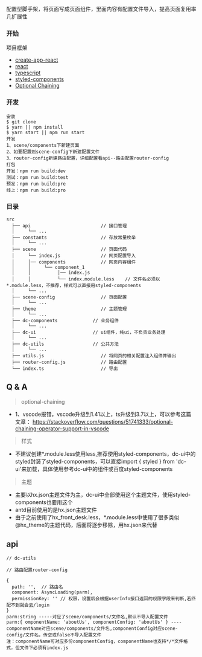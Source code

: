 配置型脚手架，将页面写成页面组件，里面内容有配置文件导入，提高页面复用率几扩展性

### 开始
项目框架
* [create-app-react](https://www.html.cn/create-react-app/docs/getting-started/)
* [react](https://reactjs.org/)
* [typescript](https://www.typescriptlang.org/)
* [styled-components](https://www.styled-components.com/)
* [Optional Chaining]()


### 开发

```
安装
$ git clone 
$ yarn || npm install
$ yarn start || npm run start
开发
1、scene/components下新建页面
2、如要配置则scene-config下新建配置文件
3、router-config新建路由配置，详细配置看api--路由配置router-config
打包
开发：npm run build:dev 
测试：npm run build:test
预发：npm run build:pre
线上：npm run build:pro
```

### 目录

```
src
  ├── api                          // 接口管理
  │     └── ...
  ├── constants                    // 存放常量枚举
  │     └── ...
  ├── scene                        // 页面代码
  │     └── index.js               // 网页配置导入
  │     │── components             // 网页内容组件
  │     │     └── component_1               
  │     │          │── index.js             
  │     │          └── index.module.less    // 文件名必须以*.module.less，不推荐，样式可以直接用styled-components
  │     └── ...
  ├── scene-config                 // 页面配置
  │     └── ...
  ├── theme                        // 主题管理
  │     └── ...
  ├── dc-components             // 业务组件
  │     └── ...
  ├── dc-ui                     // ui组件，纯ui，不负责业务处理
  │     └── ...
  ├── dc-utils                  // 公共方法
  │     └── ...
  ├── utils.js                     // 将网页的相关配置注入组件并输出
  ├── router-config.js             // 路由配置
  └── index.ts                     // 导出
```



## Q & A

> optional-chaining
  * 1、vscode报错，vscode升级到1.41以上，ts升级到3.7以上，可以参考这篇文章： https://stackoverflow.com/questions/51741333/optional-chaining-operator-support-in-vscode
  
> 样式
  * 不建议创建*.module.less使用less,推荐使用styled-components，dc-ui中的styled封装了styled-components，可以直接import { styled } from 'dc-ui'来加载，具体使用参考dc-ui中的组件或百度styled-components

> 主题
  * 主要以hx.json主题文件为主，dc-ui中全部使用这个主题文件，使用styled-components也要用这个
  * antd目前使用的是hx.json主题文件
  * 由于之前使用了hx_front_desk.less，*.module.less中使用了很多类似@hx_theme的主题代码，后面将逐步移除，用hx.json来代替

## api
```
// dc-utils

// 路由配置router-config

{
  path: '',  // 路由名
  component: AsyncLoading(parm),
  permissionKey: '' // 权限，设置后会根据userInfo接口返回的权限字段来判断,若匹配不到就会去/login
}
parm:string -----对应了scene/components/文件名,默认不导入配置文件
parm:{ omponentName: 'aboutUs', componentConfig: 'aboutUs' } ---- componentName对应scene/components/文件名,componentConfig对应scene-config/文件名，传空或false不导入配置文件
注：componentName可对应多份componentConfig，componentName也支持*/*文件格式，但文件下必须有index.js

```
